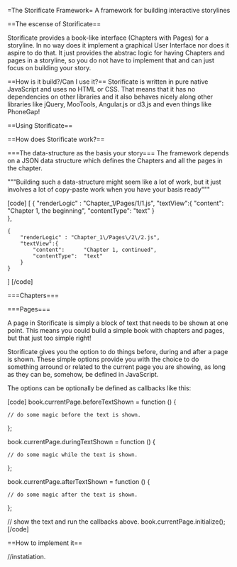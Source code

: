 =The Storificate Framework=
A framework for building interactive storylines


==The escense of Storificate==

Storificate provides a book-like interface (Chapters with Pages) for a storyline.
In no way does it implement a graphical User Interface nor does it aspire to do that.
It just provides the abstrac logic for having Chapters and pages in a storyline, so you do not have to implement that and can just focus on building your story.

==How is it build?/Can I use it?==
Storificate is written in pure native JavaScript and uses no HTML or CSS. 
That means that it has no dependencies on other libraries and it also behaves nicely along other libraries like jQuery, MooTools, Angular.js or d3.js and even things like PhoneGap!


==Using Storificate==

==How does Storificate work?==

===The data-structure as the basis your story===
The framework depends on a JSON data structure which defines the Chapters and all the pages in the chapter. 

"""Building such a data-structure might seem like a lot of work, but it just involves a lot of copy-paste work when you have your basis ready"""

[code]
[
	{
		"renderLogic" : "Chapter_1\/Pages\/1\/1.js",
		"textView":{
			"content": 		"Chapter 1, the beginning",
			"contentType": 	"text"
		}		
	},

	{
		"renderLogic" : "Chapter_1\/Pages\/2\/2.js",
		"textView":{
			"content": 		"Chapter 1, continued",
			"contentType": 	"text"
		}		
	}
]
[/code]

===Chapters===

===Pages===

A page in Storificate is simply a block of text that needs to be shown at one point. This means you could build a simple book with chapters and pages, but that just too simple right!

Storificate gives you the option to do things before, during and after a page is shown. These simple options provide you with the choice to do something arround or related to the current page you are showing, as long as they can be, somehow, be defined in JavaScript.

The options can be optionally be defined as callbacks like this:

[code]
book.currentPage.beforeTextShown = function () {

	// do some magic before the text is shown.
};

book.currentPage.duringTextShown = function () {

	// do some magic while the text is shown.
};

book.currentPage.afterTextShown = function () {

	// do some magic after the text is shown.
};

// show the text and run the callbacks above.
book.currentPage.initialize();
[/code]


==How to implement it==

//instatiation.



